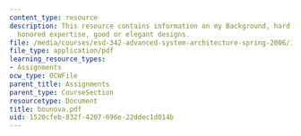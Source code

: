 ```yaml
---
content_type: resource
description: This resource contains information on my Background, hard problems, ssumptions,
  honored expertise, good or elegant designs.
file: /media/courses/esd-342-advanced-system-architecture-spring-2006/1520cfeb832f4207696e22ddec1d014b_bounova.pdf
file_type: application/pdf
learning_resource_types:
- Assignments
ocw_type: OCWFile
parent_title: Assignments
parent_type: CourseSection
resourcetype: Document
title: bounova.pdf
uid: 1520cfeb-832f-4207-696e-22ddec1d014b
---
```

